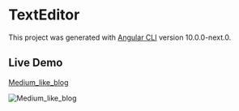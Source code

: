 # TextEditor

This project was generated with [Angular CLI](https://github.com/angular/angular-cli) version 10.0.0-next.0.


## Live Demo
[Medium_like_blog](https://myblog-b702f.web.app/#/blog)

![Medium_like_blog](https://user-images.githubusercontent.com/67025166/121815501-aba04700-cc2b-11eb-97ca-0edd9bd8f260.png)
